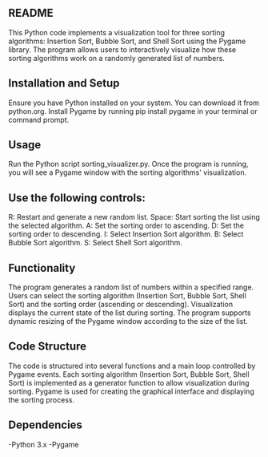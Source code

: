 ## README
This Python code implements a visualization tool for three sorting algorithms: Insertion Sort, Bubble Sort, and Shell Sort using the Pygame library. The program allows users to interactively visualize how these sorting algorithms work on a randomly generated list of numbers.

## Installation and Setup
Ensure you have Python installed on your system. You can download it from python.org.
Install Pygame by running pip install pygame in your terminal or command prompt.

## Usage
Run the Python script sorting_visualizer.py.
Once the program is running, you will see a Pygame window with the sorting algorithms' visualization.

## Use the following controls:
R: Restart and generate a new random list.
Space: Start sorting the list using the selected algorithm.
A: Set the sorting order to ascending.
D: Set the sorting order to descending.
I: Select Insertion Sort algorithm.
B: Select Bubble Sort algorithm.
S: Select Shell Sort algorithm.

## Functionality
The program generates a random list of numbers within a specified range.
Users can select the sorting algorithm (Insertion Sort, Bubble Sort, Shell Sort) and the sorting order (ascending or descending).
Visualization displays the current state of the list during sorting.
The program supports dynamic resizing of the Pygame window according to the size of the list.

## Code Structure
The code is structured into several functions and a main loop controlled by Pygame events.
Each sorting algorithm (Insertion Sort, Bubble Sort, Shell Sort) is implemented as a generator function to allow visualization during sorting.
Pygame is used for creating the graphical interface and displaying the sorting process.

## Dependencies
-Python 3.x
-Pygame
